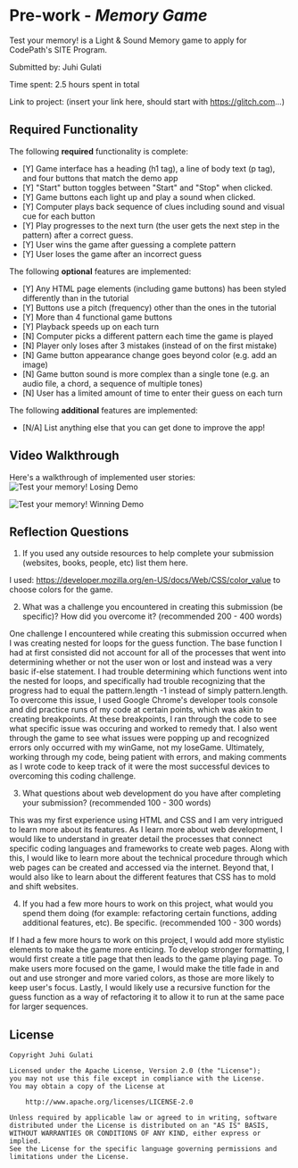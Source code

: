 # Pre-work - _Memory Game_

Test your memory! is a Light & Sound Memory game to apply for CodePath's SITE Program.

Submitted by: Juhi Gulati

Time spent: 2.5 hours spent in total

Link to project: (insert your link here, should start with https://glitch.com...)

## Required Functionality

The following **required** functionality is complete:

- [Y] Game interface has a heading (h1 tag), a line of body text (p tag), and four buttons that match the demo app
- [Y] "Start" button toggles between "Start" and "Stop" when clicked.
- [Y] Game buttons each light up and play a sound when clicked.
- [Y] Computer plays back sequence of clues including sound and visual cue for each button
- [Y] Play progresses to the next turn (the user gets the next step in the pattern) after a correct guess.
- [Y] User wins the game after guessing a complete pattern
- [Y] User loses the game after an incorrect guess

The following **optional** features are implemented:

- [Y] Any HTML page elements (including game buttons) has been styled differently than in the tutorial
- [Y] Buttons use a pitch (frequency) other than the ones in the tutorial
- [Y] More than 4 functional game buttons
- [Y] Playback speeds up on each turn
- [N] Computer picks a different pattern each time the game is played
- [N] Player only loses after 3 mistakes (instead of on the first mistake)
- [N] Game button appearance change goes beyond color (e.g. add an image)
- [N] Game button sound is more complex than a single tone (e.g. an audio file, a chord, a sequence of multiple tones)
- [N] User has a limited amount of time to enter their guess on each turn

The following **additional** features are implemented:

- [N/A] List anything else that you can get done to improve the app!

## Video Walkthrough

Here's a walkthrough of implemented user stories:
![Test your memory! Losing Demo](http://g.recordit.co/NjLE8cVeuW.gif)

![Test your memory! Winning Demo]("http://g.recordit.co/ocnrPIMf2H.gif")

## Reflection Questions

1. If you used any outside resources to help complete your submission (websites, books, people, etc) list them here.

I used: https://developer.mozilla.org/en-US/docs/Web/CSS/color_value to choose colors for the game.

2. What was a challenge you encountered in creating this submission (be specific)? How did you overcome it? (recommended 200 - 400 words)

One challenge I encountered while creating this submission occurred when I was creating nested for loops for the guess function.
The base function I had at first consisted did not account for all of the processes that went into determining whether or not the user
won or lost and instead was a very basic if-else statement. I had trouble determining which functions went into the nested for loops,
and specifically had trouble recognizing that the progress had to equal the pattern.length -1 instead of simply pattern.length. To
overcome this issue, I used Google Chrome's developer tools console and did practice runs of my code at certain points, which was akin
to creating breakpoints. At these breakpoints, I ran through the code to see what specific issue was occuring and worked to remedy that.
I also went through the game to see what issues were popping up and recognized errors only occurred with my winGame, not my loseGame.
Ultimately, working through my code, being patient with errors, and making comments as I wrote code to keep track of it were the most
successful devices to overcoming this coding challenge.

3. What questions about web development do you have after completing your submission? (recommended 100 - 300 words)

This was my first experience using HTML and CSS and I am very intrigued to learn more about its features. As I learn more about web
development, I would like to understand in greater detail the processes that connect specific coding languages and frameworks to
create web pages. Along with this, I would like to learn more about the technical procedure through which web pages can be created
and accessed via the internet. Beyond that, I would also like to learn about the different features that CSS has to mold and shift
websites.

4. If you had a few more hours to work on this project, what would you spend them doing (for example: refactoring certain functions, adding additional features, etc). Be specific. (recommended 100 - 300 words)

If I had a few more hours to work on this project, I would add more stylistic elements to make the game more enticing. To develop
stronger formatting, I would first create a title page that then leads to the game playing page. To make users more focused on the
game, I would make the title fade in and out and use stronger and more varied colors, as those are more likely to keep user's focus.
Lastly, I would likely use a recursive function for the guess function as a way of refactoring it to allow it to run at the same
pace for larger sequences.

## License

    Copyright Juhi Gulati

    Licensed under the Apache License, Version 2.0 (the "License");
    you may not use this file except in compliance with the License.
    You may obtain a copy of the License at

        http://www.apache.org/licenses/LICENSE-2.0

    Unless required by applicable law or agreed to in writing, software
    distributed under the License is distributed on an "AS IS" BASIS,
    WITHOUT WARRANTIES OR CONDITIONS OF ANY KIND, either express or implied.
    See the License for the specific language governing permissions and
    limitations under the License.
